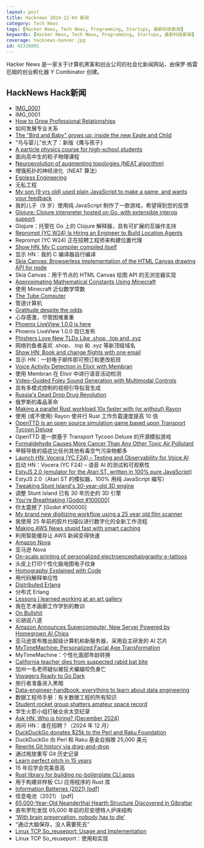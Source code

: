 ```yaml
---
layout: post
title: Hacknews 2024-12-04 新闻
category: Tech News
tags: [Hacker News, Tech News, Programming, Startups, 最新科技新闻]
keywords: [Hacker News, Tech News, Programming, Startups, 最新科技新闻]
coverage: hacknews-banner.jpg
id: 42316091
---
```


Hacker News 是一家关于计算机黑客和创业公司的社会化新闻网站，由保罗·格雷厄姆的创业孵化器 Y Combinator 创建。

## HackNews Hack新闻

- [IMG_0001](https://walzr.com/IMG_0001/)
- IMG_0001
- [How to Grow Professional Relationships](https://tej.as/blog/how-to-grow-professional-relationships-tjs-model)
- 如何发展专业关系
- [The "Bird and Baby" grows up: inside the new Eagle and Child](https://oxfordclarion.uk/the-bird-and-baby-grows-up-inside-the-new-eagle-child/)
- “鸟与婴儿”长大了：新版《鹰与孩子》
- [A particle physics course for high-school students](https://ppc.web.cern.ch/)
- 面向高中生的粒子物理课程
- [Neuroevolution of augmenting topologies (NEAT algorithm)](https://en.wikipedia.org/wiki/Neuroevolution_of_augmenting_topologies)
- 增强拓扑的神经进化（NEAT 算法）
- [Egoless Engineering](https://egoless.engineering)
- 无私工程
- [My son (9 yrs old) used plain JavaScript to make a game, and wants your feedback](https://www.armaansahni.com/game/)
- 我的儿子（9 岁）使用纯 JavaScript 制作了一款游戏，希望得到您的反馈
- [Glojure: Clojure interpreter hosted on Go, with extensible interop support](https://github.com/glojurelang/glojure)
- Glojure：托管在 Go 上的 Clojure 解释器，具有可扩展的互操作支持
- [Reprompt (YC W24) Is Hiring an Engineer to Build Location Agents]()
- Reprompt (YC W24) 正在招聘工程师来构建位置代理
- [Show HN: My C compiler compiled itself](https://github.com/keyvank/30cc)
- 显示 HN：我的 C 编译器自行编译
- [Skia Canvas: Browserless implementation of the HTML Canvas drawing API for node](https://skia-canvas.org/)
- Skia Canvas：用于节点的 HTML Canvas 绘图 API 的无浏览器实现
- [Approximating Mathematical Constants Using Minecraft](https://arxiv.org/abs/2411.18464)
- 使用 Minecraft 近似数学常数
- [The Tube Computer](https://www.thetubecomputer.com/)
- 管道计算机
- [Gratitude despite the odds](https://mariakonnikova.substack.com/p/gratitude-despite-the-odds)
- 心存感激，尽管困难重重
- [Phoenix LiveView 1.0.0 is here](https://www.phoenixframework.org/blog/phoenix-liveview-1.0-released?release=1.0)
- Phoenix LiveView 1.0.0 现已发布
- [Phishers Love New TLDs Like .shop, .top and .xyz](https://krebsonsecurity.com/2024/12/why-phishers-love-new-tlds-like-shop-top-and-xyz/)
- 网络钓鱼者喜欢 .shop、.top 和 .xyz 等新顶级域名
- [Show HN: Book and change flights with one email](https://www.bonbook.co/showhn)
- 显示 HN：一封电子邮件即可预订和更改航班
- [Voice Activity Detection in Elixir with Membran](https://underjord.io/voice-activity-detection-elixir-membrane.html)
- 使用 Membran 在 Elixir 中进行语音活动检测
- [Video-Guided Foley Sound Generation with Multimodal Controls](https://ificl.github.io/MultiFoley/)
- 具有多模式控制的视频引导拟音生成
- [Russia's Dead Drop Drug Revolution](https://globalinitiative.net/analysis/russia-drug-trade-organized-crime/)
- 俄罗斯的毒品革命
- [Making a parallel Rust workload 10x faster with (or without) Rayon](https://gendignoux.com/blog/2024/11/18/rust-rayon-optimized.html)
- 使用 (或不使用) Rayon 使并行 Rust 工作负载速度提高 10 倍
- [OpenTTD is an open source simulation game based upon Transport Tycoon Deluxe](https://www.openttd.org/)
- OpenTTD 是一款基于 Transport Tycoon Deluxe 的开源模拟游戏
- [Formaldehyde Causes More Cancer Than Any Other Toxic Air Pollutant](https://www.propublica.org/article/formaldehyde-epa-trump-public-health-danger)
- 甲醛导致的癌症比任何其他有毒空气污染物都多
- [Launch HN: Vocera (YC F24) – Testing and Observability for Voice AI]()
- 启动 HN：Vocera (YC F24) – 语音 AI 的测试和可观察性
- [EstyJS 2.0 (emulator for the Atari ST, written in 100% pure JavaScript)](https://kaiec.github.io/EstyJS/)
- EstyJS 2.0（Atari ST 的模拟器，100% 用纯 JavaScript 编写）
- [Tweaking Stunt Island's 30-year-old 3D engine](https://annali.netlify.app/2024/11/20/tweaking-stunt-island)
- 调整 Stunt Island 已有 30 年历史的 3D 引擎
- [You're Breathtaking [Godot #100000]](https://github.com/godotengine/godot/issues/100000)
- 你太震撼了 [Godot #100000]
- [My brand new digitizing workflow using a 25 year old film scanner](https://blog.vladovince.com/my-brand-new-digitizing-workflow-using-a-25-year-old-film-scanner/)
- 我使用 25 年前的胶片扫描仪进行数字化的全新工作流程
- [Making AWS News stupid fast with smart caching](https://lucvandonkersgoed.com/2024/11/16/making-aws-news-stupid-fast-with-smart-caching/)
- 利用智能缓存让 AWS 新闻变得快速
- [Amazon Nova](https://aws.amazon.com/blogs/aws/introducing-amazon-nova-frontier-intelligence-and-industry-leading-price-performance/)
- 亚马逊 Nova
- [On-scalp printing of personalized electroencephalography e-tattoos](https://www.cell.com/cell-biomaterials/fulltext/S3050-5623(24)00004-7)
- 头皮上打印个性化脑电图电子纹身
- [Homography Explained with Code](https://docs.opencv.org/4.x/d9/dab/tutorial_homography.html)
- 用代码解释单应性
- [Distributed Erlang](https://vereis.com/posts/disterl_inbox)
- 分布式 Erlang
- [Lessons I learned working at an art gallery](https://www.henrikkarlsson.xyz/p/art-gallery)
- 我在艺术画廊工作学到的教训
- [On Bullshit](https://press.princeton.edu/books/hardcover/9780691122946/on-bullshit)
- 论胡说八道
- [Amazon Announces Supercomputer, New Server Powered by Homegrown AI Chips](https://www.wsj.com/articles/amazon-announces-supercomputer-new-server-powered-by-homegrown-ai-chips-18c196fc)
- 亚马逊宣布推出超级计算机和新服务器，采用自主研发的 AI 芯片
- [MyTimeMachine: Personalized Facial Age Transformation](https://mytimemachine.github.io)
- MyTimeMachine：个性化面部年龄转换
- [California teacher dies from suspected rabid bat bite](https://ktla.com/news/california/california-teacher-dies-from-suspect-rabid-bat-bite/)
- 加州一名老师疑似被狂犬蝙蝠咬伤身亡
- [Voyagers Ready to Go Dark](https://nautil.us/voyagers-ready-to-go-dark-1166780/)
- 旅行者准备进入黑暗
- [Data-engineer-handbook: everything to learn about data engineering](https://www.kifinity.com/github/dataexpert-io/data-engineer-handbook)
- 数据工程师手册：有关数据工程的所有知识
- [Student rocket group shatters amateur space record](https://viterbischool.usc.edu/news/2024/11/usc-student-rocket-group-shatters-international-amateur-space-record/)
- 学生火箭小组打破业余太空纪录
- [Ask HN: Who is hiring? (December 2024)]()
- 询问 HN：谁在招聘？（2024 年 12 月）
- [DuckDuckGo donates $25k to the Perl and Raku Foundation](https://www.perl.com/article/duckduckgo-donates-25-000-to-the-perl-and-raku-foundation/)
- DuckDuckGo 向 Perl 和 Raku 基金会捐赠 25,000 美元
- [Rewrite Git history via drag-and-drop](https://retcon.app)
- 通过拖放重写 Git 历史记录
- [Learn perfect pitch in 15 years](https://www.moderndescartes.com/essays/perfect_pitch/)
- 15 年后学会完美音高
- [Rust library for building no-boilerplate CLI apps](https://github.com/JeffrayZhang/terse-cli)
- 用于构建非样板 CLI 应用程序的 Rust 库
- [Information Batteries (2021) [pdf]](https://raghavan.usc.edu/papers/infobatteries-eir21.pdf)
- 信息电池（2021） [pdf]
- [65,000-Year-Old Neanderthal Hearth Structure Discovered in Gibraltar](https://www.sci.news/archaeology/neanderthal-hearth-structure-13478.html)
- 直布罗陀发现 65,000 年前的尼安德特人炉床结构
- [‘With brain preservation, nobody has to die’](https://www.theguardian.com/science/2024/dec/01/with-brain-preservation-nobody-has-to-die-meet-the-neuroscientist-who-believes-life-could-be-eternal)
- “通过大脑保存，没人需要死去”
- [Linux TCP So_reuseport: Usage and Implementation](https://linuxjournal.rubdos.be/ljarchive/LJ/298/12538.html)
- Linux TCP So_reuseport：使用和实现

